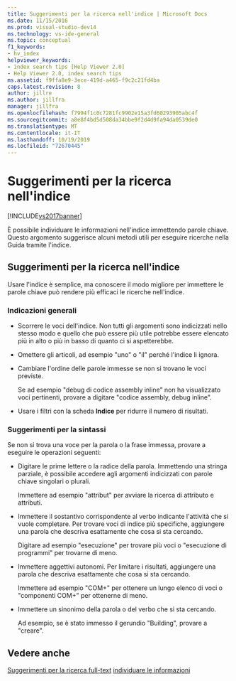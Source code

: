 ```yaml
---
title: Suggerimenti per la ricerca nell'indice | Microsoft Docs
ms.date: 11/15/2016
ms.prod: visual-studio-dev14
ms.technology: vs-ide-general
ms.topic: conceptual
f1_keywords:
- hv_index
helpviewer_keywords:
- index search tips [Help Viewer 2.0]
- Help Viewer 2.0, index search tips
ms.assetid: f9ffa8e9-3ece-419d-a465-f9c2c21fd4ba
caps.latest.revision: 8
author: jillre
ms.author: jillfra
manager: jillfra
ms.openlocfilehash: f7994f1c0c7281fc9902e15a3fd60293905abc4f
ms.sourcegitcommit: a8e8f4bd5d508da34bbe9f2d4d9fa94da0539de0
ms.translationtype: MT
ms.contentlocale: it-IT
ms.lasthandoff: 10/19/2019
ms.locfileid: "72670445"
---
```

# <a name="index-search-tips"></a>Suggerimenti per la ricerca nell'indice
[!INCLUDE[vs2017banner](../includes/vs2017banner.md)]

È possibile individuare le informazioni nell'indice immettendo parole chiave. Questo argomento suggerisce alcuni metodi utili per eseguire ricerche nella Guida tramite l'indice.

## <a name="index-search-tips"></a>Suggerimenti per la ricerca nell'indice
 Usare l'indice è semplice, ma conoscere il modo migliore per immettere le parole chiave può rendere più efficaci le ricerche nell'indice.

### <a name="general-guidelines"></a>Indicazioni generali

- Scorrere le voci dell'indice. Non tutti gli argomenti sono indicizzati nello stesso modo e quello che può essere più utile potrebbe essere elencato più in alto o più in basso di quanto ci si aspetterebbe.

- Omettere gli articoli, ad esempio "uno" o "il" perché l'indice li ignora.

- Cambiare l'ordine delle parole immesse se non si trovano le voci previste.

     Se ad esempio "debug di codice assembly inline" non ha visualizzato voci pertinenti, provare a digitare "codice assembly, debug inline".

- Usare i filtri con la scheda **Indice** per ridurre il numero di risultati.

### <a name="syntax-tips"></a>Suggerimenti per la sintassi
 Se non si trova una voce per la parola o la frase immessa, provare a eseguire le operazioni seguenti:

- Digitare le prime lettere o la radice della parola. Immettendo una stringa parziale, è possibile accedere agli argomenti indicizzati con parole chiave singolari o plurali.

     Immettere ad esempio "attribut" per avviare la ricerca di attributo e attributi.

- Immettere il sostantivo corrispondente al verbo indicante l'attività che si vuole completare. Per trovare voci di indice più specifiche, aggiungere una parola che descriva esattamente che cosa si sta cercando.

     Digitare ad esempio "esecuzione" per trovare più voci o "esecuzione di programmi" per trovarne di meno.

- Immettere aggettivi autonomi. Per limitare i risultati, aggiungere una parola che descriva esattamente che cosa si sta cercando.

     Immettere ad esempio "COM+" per ottenere un lungo elenco di voci o "componenti COM+" per ottenerne di meno.

- Immettere un sinonimo della parola o del verbo che si sta cercando.

     Ad esempio, se è stato immesso il gerundio "Building", provare a "creare".

## <a name="see-also"></a>Vedere anche
 [Suggerimenti per la ricerca full-text](../ide/full-text-search-tips.md) [individuare le informazioni](../ide/locate-information.md)
